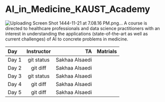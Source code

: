 # AI_in_Medicine_KAUST_Academy

![Uploading Screen Shot 1444-11-21 at 7.08.16 PM.png…]()
A course is directed to healthcare professionals and data science practitioners with an interest in understanding
the applications (state-of-the-art as well as current
challenges) of AI to concrete problems in medicine.


| Day | Instructor| TA |Matrials |
| :---         |     :---:      |          ---: |      ---: |
| Day 1  | git status     | Sakhaa Alsaedi    |
| Day 2    | git diff       | Sakhaa Alsaedi      |
| Day 3 | git status     | Sakhaa Alsaedi     |
| Day 4   | git diff       | Sakhaa Alsaedi |
| Day 5  | git diff       | Sakhaa Alsaedi |
